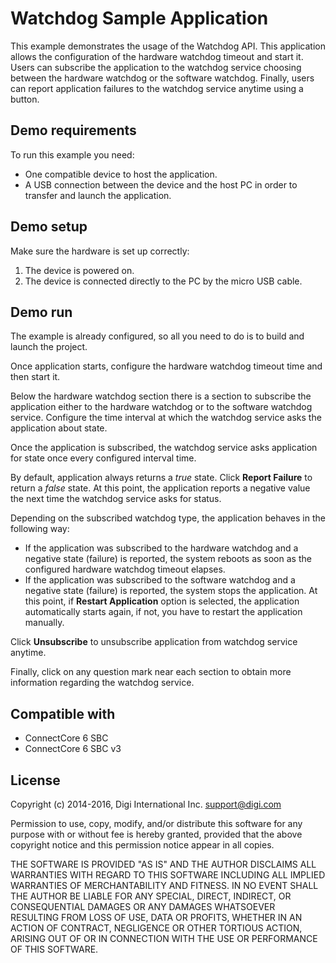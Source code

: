 Watchdog Sample Application
===========================

This example demonstrates the usage of the Watchdog API. This application allows
the configuration of the hardware watchdog timeout and start it. Users can
subscribe the application to the watchdog service choosing between the hardware 
watchdog or the software watchdog. Finally, users can report application
failures to the watchdog service anytime using a button.

Demo requirements
-----------------

To run this example you need:

* One compatible device to host the application.
* A USB connection between the device and the host PC in order to transfer and
  launch the application.

Demo setup
----------

Make sure the hardware is set up correctly:

1. The device is powered on.
2. The device is connected directly to the PC by the micro USB cable.

Demo run
--------

The example is already configured, so all you need to do is to build and launch 
the project.

Once application starts, configure the hardware watchdog timeout time and then
start it.
  
Below the hardware watchdog section there is a section to subscribe the
application either to the hardware watchdog or to the software watchdog service.
Configure the time interval at which the watchdog service asks the application
about state.

Once the application is subscribed, the watchdog service asks application for
state once every configured interval time.

By default, application always returns a _true_ state. Click **Report Failure**
to return a _false_ state. At this point, the application reports a negative
value the next time the watchdog service asks for status.

Depending on the subscribed watchdog type, the application behaves in the
following way:

* If the application was subscribed to the hardware watchdog and a negative
  state (failure) is reported, the system reboots as soon as the configured
  hardware watchdog timeout elapses.
* If the application was subscribed to the software watchdog and a negative
  state (failure) is reported, the system stops the application. At this point,
  if **Restart Application** option is selected, the application automatically
  starts again, if not, you have to restart the application manually.

Click **Unsubscribe** to unsubscribe application from watchdog service anytime.

Finally, click on any question mark near each section to obtain more information
regarding the watchdog service.

Compatible with
---------------

* ConnectCore 6 SBC
* ConnectCore 6 SBC v3

License
-------

Copyright (c) 2014-2016, Digi International Inc. <support@digi.com>

Permission to use, copy, modify, and/or distribute this software for any
purpose with or without fee is hereby granted, provided that the above
copyright notice and this permission notice appear in all copies.

THE SOFTWARE IS PROVIDED "AS IS" AND THE AUTHOR DISCLAIMS ALL WARRANTIES
WITH REGARD TO THIS SOFTWARE INCLUDING ALL IMPLIED WARRANTIES OF
MERCHANTABILITY AND FITNESS. IN NO EVENT SHALL THE AUTHOR BE LIABLE FOR
ANY SPECIAL, DIRECT, INDIRECT, OR CONSEQUENTIAL DAMAGES OR ANY DAMAGES
WHATSOEVER RESULTING FROM LOSS OF USE, DATA OR PROFITS, WHETHER IN AN
ACTION OF CONTRACT, NEGLIGENCE OR OTHER TORTIOUS ACTION, ARISING OUT OF
OR IN CONNECTION WITH THE USE OR PERFORMANCE OF THIS SOFTWARE.